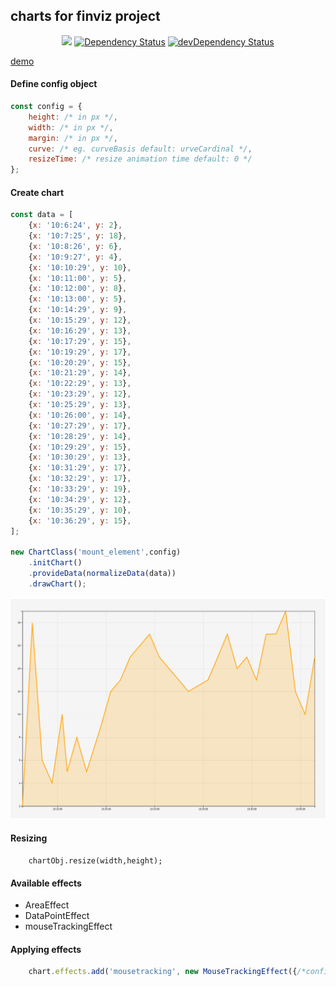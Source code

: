 ##  charts for finviz project
<p align="center">
<a href="https://travis-ci.org/EW4N7-2365-PT/d3chart/builds"><img src="https://travis-ci.org/EW4N7-2365-PT/d3chart.svg?branch=master" /></a>
<a href="https://david-dm.org/EW4N7-2365-PT/d3chart"><img src="https://david-dm.org/EW4N7-2365-PT/d3chart.svg" alt="Dependency Status"></a>
<a href="https://david-dm.org/EW4N7-2365-PT/d3chart?type=dev"><img src="https://david-dm.org/EW4N7-2365-PT/d3chart/dev-status.svg" alt="devDependency Status"></a>
</p>

[demo](https://ew4n7-2365-pt.github.io/d3chart/)
#### Define config object
```javascript
const config = {
    height: /* in px */,
    width: /* in px */,
    margin: /* in px */,
    curve: /* eg. curveBasis default: urveCardinal */,
    resizeTime: /* resize animation time default: 0 */
};
```

#### Create chart
```javascript
const data = [
	{x: '10:6:24', y: 2},
	{x: '10:7:25', y: 18},
	{x: '10:8:26', y: 6},
	{x: '10:9:27', y: 4},
	{x: '10:10:29', y: 10},
	{x: '10:11:00', y: 5},
	{x: '10:12:00', y: 8},
	{x: '10:13:00', y: 5},
	{x: '10:14:29', y: 9},
	{x: '10:15:29', y: 12},
	{x: '10:16:29', y: 13},
	{x: '10:17:29', y: 15},
	{x: '10:19:29', y: 17},
	{x: '10:20:29', y: 15},
	{x: '10:21:29', y: 14},
	{x: '10:22:29', y: 13},
	{x: '10:23:29', y: 12},
	{x: '10:25:29', y: 13},
	{x: '10:26:00', y: 14},
	{x: '10:27:29', y: 17},
	{x: '10:28:29', y: 14},
	{x: '10:29:29', y: 15},
	{x: '10:30:29', y: 13},
	{x: '10:31:29', y: 17},
	{x: '10:32:29', y: 17},
	{x: '10:33:29', y: 19},
	{x: '10:34:29', y: 12},
	{x: '10:35:29', y: 10},
	{x: '10:36:29', y: 15},
];

new ChartClass('mount_element',config)
    .initChart()
    .provideData(normalizeData(data))
    .drawChart();
```

<img src="static/example_1.png" />

#### Resizing
```javascipt
    chartObj.resize(width,height);
```
#### Available effects
- AreaEffect
- DataPointEffect
- mouseTrackingEffect

#### Applying effects

```javascript
    chart.effects.add('mousetracking', new MouseTrackingEffect({/*config */}), true);
```